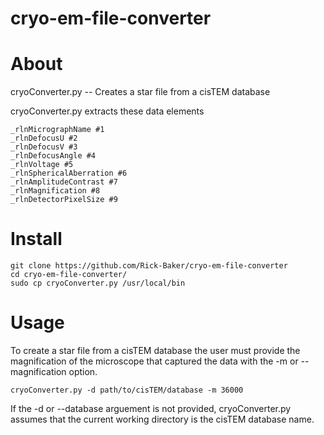 # cryo-em-file-converter

# About
cryoConverter.py -- Creates a star file from a cisTEM database

cryoConverter.py extracts these data elements
```
_rlnMicrographName #1
_rlnDefocusU #2
_rlnDefocusV #3
_rlnDefocusAngle #4
_rlnVoltage #5
_rlnSphericalAberration #6
_rlnAmplitudeContrast #7
_rlnMagnification #8
_rlnDetectorPixelSize #9
```

# Install
```
git clone https://github.com/Rick-Baker/cryo-em-file-converter
cd cryo-em-file-converter/
sudo cp cryoConverter.py /usr/local/bin
```

# Usage

To create a star file from a cisTEM database the user must provide the magnification of the microscope that captured the data with the -m or --magnification option.

```
cryoConverter.py -d path/to/cisTEM/database -m 36000
```

If the -d or --database arguement is not provided, cryoConverter.py assumes that the current working directory is the cisTEM database name.
